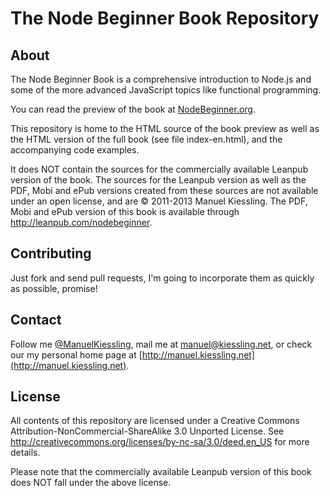# The Node Beginner Book Repository


## About

The Node Beginner Book is a comprehensive introduction to Node.js and some of the more advanced JavaScript topics like functional programming.

You can read the preview of the book at [NodeBeginner.org](http://nodebeginner.org).

This repository is home to the HTML source of the book preview as well as the HTML version of the full book (see file index-en.html), and the accompanying code examples.

It does NOT contain the sources for the commercially available Leanpub version of the book. The sources for the Leanpub version as well as the PDF, Mobi and ePub versions created from these sources are not available under an open license, and are © 2011-2013 Manuel Kiessling. The PDF, Mobi and ePub version of this book is available through http://leanpub.com/nodebeginner.


## Contributing

Just fork and send pull requests, I'm going to incorporate them as quickly as possible, promise!


## Contact

Follow me [@ManuelKiessling](http://twitter.com/manuelkiessling), mail me at [manuel@kiessling.net](mailto:manuel@kiessling.net), or check our my personal home page at [http://manuel.kiessling.net](http://manuel.kiessling.net).


## License

All contents of this repository are licensed under a Creative Commons Attribution-NonCommercial-ShareAlike 3.0 Unported License.
See http://creativecommons.org/licenses/by-nc-sa/3.0/deed.en_US for more details.

Please note that the commercially available Leanpub version of this book does NOT fall under the above license.
